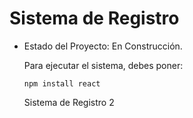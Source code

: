 <h1>Sistema de Registro</h1>

- Estado del Proyecto: En Construcción.

  Para ejecutar el sistema, debes poner:

  ```npm install react```

  Sistema de Registro 2
